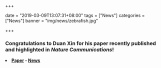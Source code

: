 +++

date = "2019-03-09T13:07:31+08:00"
tags = ["News"]
categories = ["News"]
banner = "img/news/zebrafish.jpg"

+++


### Congratulations to Duan Xin for his paper recently published and highlighted in <em>Nature Communications</em>!

<li><strong>
<a href=https://www.nature.com/articles/s41467-018-07289-5>Paper</a> - <a href=https://newscentre.cityu.edu.hk/media/news/2019/03/18/neuromedicine-breakthrough-harvard-university>News</a>
</strong></li> 


<br>
